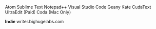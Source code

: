 Atom
Sublime Text
Notepad++
Visual Studio Code
Geany
Kate
CudaText
UltraEdit (Paid)
Coda (Mac Only)

**Indie**
writer.bighugelabs.com
